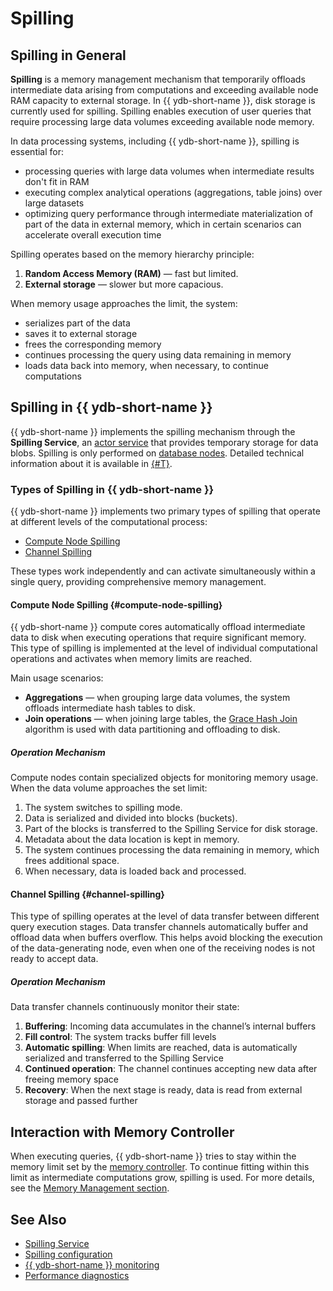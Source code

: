 # Spilling

## Spilling in General

**Spilling** is a memory management mechanism that temporarily offloads intermediate data arising from computations and exceeding available node RAM capacity to external storage. In {{ ydb-short-name }}, disk storage is currently used for spilling. Spilling enables execution of user queries that require processing large data volumes exceeding available node memory.

In data processing systems, including {{ ydb-short-name }}, spilling is essential for:

- processing queries with large data volumes when intermediate results don't fit in RAM
- executing complex analytical operations (aggregations, table joins) over large datasets
- optimizing query performance through intermediate materialization of part of the data in external memory, which in certain scenarios can accelerate overall execution time


Spilling operates based on the memory hierarchy principle:

1. **Random Access Memory (RAM)** — fast but limited.
2. **External storage** — slower but more capacious.

When memory usage approaches the limit, the system:

- serializes part of the data
- saves it to external storage
- frees the corresponding memory
- continues processing the query using data remaining in memory
- loads data back into memory, when necessary, to continue computations


## Spilling in {{ ydb-short-name }}

{{ ydb-short-name }} implements the spilling mechanism through the **Spilling Service**, an [actor service](glossary.md#actor-service) that provides temporary storage for data blobs. Spilling is only performed on [database nodes](glossary.md#database-node). Detailed technical information about it is available in [{#T}](../contributor/spilling-service.md).

### Types of Spilling in {{ ydb-short-name }}

{{ ydb-short-name }} implements two primary types of spilling that operate at different levels of the computational process:

* [Compute Node Spilling](#compute-node-spilling)
* [Channel Spilling](#channel-spilling)

These types work independently and can activate simultaneously within a single query, providing comprehensive memory management.

#### Compute Node Spilling {#compute-node-spilling}

{{ ydb-short-name }} compute cores automatically offload intermediate data to disk when executing operations that require significant memory. This type of spilling is implemented at the level of individual computational operations and activates when memory limits are reached.

Main usage scenarios:

* **Aggregations** — when grouping large data volumes, the system offloads intermediate hash tables to disk.
* **Join operations** — when joining large tables, the [Grace Hash Join](https://en.wikipedia.org/wiki/Hash_join#Grace_hash_join) algorithm is used with data partitioning and offloading to disk.

##### Operation Mechanism

Compute nodes contain specialized objects for monitoring memory usage. When the data volume approaches the set limit:

1. The system switches to spilling mode.
2. Data is serialized and divided into blocks (buckets).
3. Part of the blocks is transferred to the Spilling Service for disk storage.
4. Metadata about the data location is kept in memory.
5. The system continues processing the data remaining in memory, which frees additional space.
6. When necessary, data is loaded back and processed.


#### Channel Spilling {#channel-spilling}

This type of spilling operates at the level of data transfer between different query execution stages. Data transfer channels automatically buffer and offload data when buffers overflow. This helps avoid blocking the execution of the data-generating node, even when one of the receiving nodes is not ready to accept data.

##### Operation Mechanism

Data transfer channels continuously monitor their state:

1. **Buffering**: Incoming data accumulates in the channel’s internal buffers  
2. **Fill control**: The system tracks buffer fill levels  
3. **Automatic spilling**: When limits are reached, data is automatically serialized and transferred to the Spilling Service  
4. **Continued operation**: The channel continues accepting new data after freeing memory space  
5. **Recovery**: When the next stage is ready, data is read from external storage and passed further  

## Interaction with Memory Controller

When executing queries, {{ ydb-short-name }} tries to stay within the memory limit set by the [memory controller](../reference/configuration/memory_controller_config.md). To continue fitting within this limit as intermediate computations grow, spilling is used. For more details, see the [Memory Management section](../reference/configuration/table_service_config.md#memory-management).

## See Also

- [Spilling Service](../contributor/spilling-service.md)
- [Spilling configuration](../reference/configuration/table_service_config.md)
- [{{ ydb-short-name }} monitoring](../devops/observability/monitoring.md)
- [Performance diagnostics](../troubleshooting/performance/index.md)